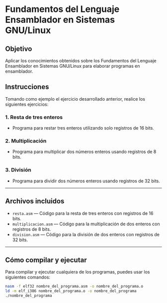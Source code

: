 # Fundamentos del Lenguaje Ensamblador en Sistemas GNU/Linux

## Objetivo
Aplicar los conocimientos obtenidos sobre los Fundamentos del Lenguaje Ensamblador en Sistemas GNU/Linux para elaborar programas en ensamblador.

## Instrucciones
Tomando como ejemplo el ejercicio desarrollado anterior, realice los siguientes ejercicios:

### 1. Resta de tres enteros
- Programa para restar tres enteros utilizando solo registros de 16 bits.

### 2. Multiplicación
- Programa para multiplicar dos números enteros usando registros de 8 bits.

### 3. División
- Programa para dividir dos números enteros usando registros de 32 bits.

---

## Archivos incluidos

- `resta.asm` — Código para la resta de tres enteros con registros de 16 bits.
- `multiplicacion.asm` — Código para la multiplicación de dos enteros con registros de 8 bits.
- `division.asm` — Código para la división de dos enteros con registros de 32 bits.

---

## Cómo compilar y ejecutar

Para compilar y ejecutar cualquiera de los programas, puedes usar los siguientes comandos:

```bash
nasm -f elf32 nombre_del_programa.asm -o nombre_del_programa.o
ld -m elf_i386 nombre_del_programa.o -o nombre_del_programa
./nombre_del_programa
